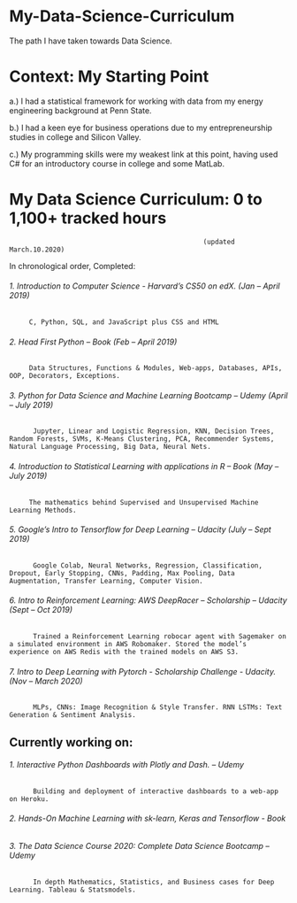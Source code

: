 # My-Data-Science-Curriculum
The path I have taken towards Data Science. 

# Context: My Starting Point

a.) I had a statistical framework for working with data from my energy engineering background at Penn State.

b.) I had a keen eye for business operations due to my entrepreneurship studies in college and Silicon Valley.

c.) My programming skills were my weakest link at this point, having used C# for an introductory course in college and some MatLab.


# My Data Science Curriculum: 0 to 1,100+ tracked hours							
                                                     (updated March.10.2020)


In chronological order, Completed: 					
###### 1.	Introduction to Computer Science - Harvard’s CS50 on edX.			          (Jan – April 2019) 
         C, Python, SQL, and JavaScript plus CSS and HTML
###### 2.	Head First Python – Book				                              (Feb – April 2019)
         Data Structures, Functions & Modules, Web-apps, Databases, APIs, OOP, Decorators, Exceptions.
###### 3.	Python for Data Science and Machine Learning Bootcamp – Udemy                             (April – July 2019)
          Jupyter, Linear and Logistic Regression, KNN, Decision Trees, Random Forests, SVMs, K-Means Clustering, PCA, Recommender Systems, Natural Language Processing, Big Data, Neural Nets.
###### 4.	Introduction to Statistical Learning with applications in R – Book		          (May – July 2019)
         The mathematics behind Supervised and Unsupervised Machine Learning Methods.
###### 5.	Google’s Intro to Tensorflow for Deep Learning – Udacity			          (July – Sept 2019)
          Google Colab, Neural Networks, Regression, Classification, Dropout, Early Stopping, CNNs, Padding, Max Pooling, Data Augmentation, Transfer Learning, Computer Vision. 
###### 6.	Intro to Reinforcement Learning: AWS DeepRacer – Scholarship – Udacity 	          (Sept – Oct 2019)
          Trained a Reinforcement Learning robocar agent with Sagemaker on a simulated environment in AWS Robomaker. Stored the model’s experience on AWS Redis with the trained models on AWS S3. 
###### 7.	Intro to Deep Learning with Pytorch - Scholarship Challenge - Udacity. 	          (Nov – March 2020)
          MLPs, CNNs: Image Recognition & Style Transfer. RNN LSTMs: Text Generation & Sentiment Analysis.

## Currently working on:
###### 1.	Interactive Python Dashboards with Plotly and Dash. – Udemy
          Building and deployment of interactive dashboards to a web-app on Heroku.
###### 2.	Hands-On Machine Learning with sk-learn, Keras and Tensorflow - Book
###### 3.	The Data Science Course 2020: Complete Data Science Bootcamp  – Udemy
          In depth Mathematics, Statistics, and Business cases for Deep Learning. Tableau & Statsmodels.
